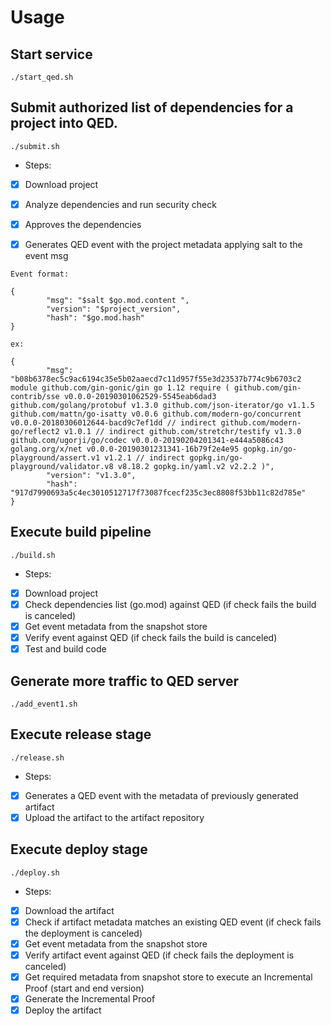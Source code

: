 # Usage

## Start service
```
./start_qed.sh
```

## Submit authorized list of dependencies for a project into QED.
```
./submit.sh
```
* Steps:
- [x] Download project
- [x] Analyze dependencies and run security check
- [x] Approves the dependencies
- [x] Generates QED event with the project metadata applying salt to the event msg


```
Event format:

{
        "msg": "$salt $go.mod.content ",
        "version": "$project_version",
        "hash": "$go.mod.hash"
}

ex:

{
        "msg": "b08b6378ec5c9ac6194c35e5b02aaecd7c11d957f55e3d23537b774c9b6703c2 module github.com/gin-gonic/gin go 1.12 require ( github.com/gin-contrib/sse v0.0.0-20190301062529-5545eab6dad3 github.com/golang/protobuf v1.3.0 github.com/json-iterator/go v1.1.5 github.com/mattn/go-isatty v0.0.6 github.com/modern-go/concurrent v0.0.0-20180306012644-bacd9c7ef1dd // indirect github.com/modern-go/reflect2 v1.0.1 // indirect github.com/stretchr/testify v1.3.0 github.com/ugorji/go/codec v0.0.0-20190204201341-e444a5086c43 golang.org/x/net v0.0.0-20190301231341-16b79f2e4e95 gopkg.in/go-playground/assert.v1 v1.2.1 // indirect gopkg.in/go-playground/validator.v8 v8.18.2 gopkg.in/yaml.v2 v2.2.2 )",
        "version": "v1.3.0",
        "hash": "917d7990693a5c4ec3010512717f73087fcecf235c3ec8808f53bb11c82d785e"
}
```

## Execute build pipeline
```
./build.sh
```
* Steps:
- [x] Download project
- [x] Check dependencies list (go.mod) against QED (if check fails the build is canceled)
- [x] Get event metadata from the snapshot store
- [x] Verify event against QED (if check fails the build is canceled)
- [x] Test and build code

## Generate more traffic to QED server
```
./add_event1.sh
```

## Execute release stage
```
./release.sh
```
* Steps:
- [x] Generates a QED event with the metadata of previously generated artifact
- [x] Upload the artifact to the artifact repository

## Execute deploy stage
```
./deploy.sh
```
* Steps:
- [x] Download the artifact
- [x] Check if artifact metadata matches an existing QED event (if check fails the deployment is canceled)
- [x] Get event metadata from the snapshot store
- [x] Verify artifact event against QED (if check fails the deployment is canceled)
- [x] Get required metadata from snapshot store to execute an Incremental Proof (start and end version)
- [x] Generate the Incremental Proof
- [x] Deploy the artifact
